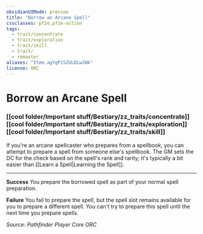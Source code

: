 ```yaml
---
obsidianUIMode: preview
title: "Borrow an Arcane Spell"
cssclasses: pf2e,pf2e-action
tags:
  - trait/concentrate
  - trait/exploration
  - trait/skill
  - trait/
  - remaster
aliases: "Item.agYgP1SZULDLw2Wk"
license: ORC
---
```

# Borrow an Arcane Spell

### [[cool folder/Important stuff/Bestiary/zz_traits/concentrate]][[cool folder/Important stuff/Bestiary/zz_traits/exploration]][[cool folder/Important stuff/Bestiary/zz_traits/skill]]






If you're an arcane spellcaster who prepares from a spellbook, you can attempt to prepare a spell from someone else's spellbook. The GM sets the DC for the check based on the spell's rank and rarity; it's typically a bit easier than [[Learn a Spell|Learning the Spell]].

* * *

**Success** You prepare the borrowed spell as part of your normal spell preparation.

**Failure** You fail to prepare the spell, but the spell slot remains available for you to prepare a different spell. You can't try to prepare this spell until the next time you prepare spells.

*Source: Pathfinder Player Core*
*ORC*